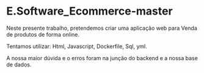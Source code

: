# E.Software_Ecommerce-master

Neste presente trabalho, pretendemos criar uma aplicação web para Venda de produtos de forma online.

Tentamos utilizar: Html, Javascript, Dockerfile, Sql, yml.

A nossa maior dúvida e o erros foram na junção do backend e a nossa base de dados.
